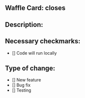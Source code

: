 ## Waffle Card: closes

## Description:


## Necessary checkmarks:
- [] Code will run locally

## Type of change:
- [] New feature
- [] Bug fix
- [] Testing
